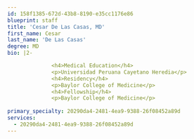 ```yaml
---
id: 158f1385-672d-43b8-8190-e35cc1176e86
blueprint: staff
title: 'Cesar De Las Casas, MD'
first_name: Cesar
last_name: 'De Las Casas'
degree: MD
bio: |2-

              <h4>Medical Education</h4>
              <p>Universidad Peruana Cayetano Heredia</p>
              <h4>Residency</h4>
              <p>Baylor College of Medicine</p>
              <h4>Fellowship</h4>
              <p>Baylor College of Medicine</p>
          
primary_specialty: 20290da4-2481-4ea9-9388-26f08452a89d
services:
  - 20290da4-2481-4ea9-9388-26f08452a89d
---
```

